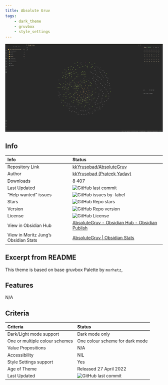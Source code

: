 ```yaml
---
title: Absolute Gruv
tags:
    - dark_theme
    - gruvbox
    - style_settings
---
```


<img alt="AbsoluteGruv Theme Screenshot" src="https://raw.githubusercontent.com/kkYrusobad/AbsoluteGruv/refs/heads/main/Screenshots/obsidian.png">

## Info
| Info                                 | Status                                                                                                                                                                                                           |
| :----------------------------------- | :--------------------------------------------------------------------------------------------------------------------------------------------------------------------------------------------------------------- |
| Repository Link                      | [kkYrusobad/AbsoluteGruv](https://github.com/kkYrusobad/AbsoluteGruv)                                                                                                                                            |
| Author                               | [kkYrusobad (Prateek Yadav)](https://github.com/kkYrusobad)                                                                                                                                                      |
| Downloads                            | 8 407                                                                                                                                                                                                            |
| Last Updated                         | <img alt="GitHub last commit" src="https://img.shields.io/github/last-commit/kkYrusobad/AbsoluteGruv?color=573E7A&amp;label=last%20update&amp;logo=github&amp;style=for-the-badge" referrerpolicy="no-referrer"> |
| “Help wanted” issues                 | <img alt="GitHub issues by-label" src="https://img.shields.io/github/issues/kkYrusobad/AbsoluteGruv/help%20wanted?color=573E7A&amp;logo=github&amp;style=for-the-badge" referrerpolicy="no-referrer">            |
| Stars                                | <img alt="GitHub Repo stars" src="https://img.shields.io/github/stars/kkYrusobad/AbsoluteGruv?color=573E7A&amp;logo=github&amp;style=for-the-badge" referrerpolicy="no-referrer">                                |
| Version                              | <img alt="GitHub Repo version" src="https://img.shields.io/github/v/release/kkYrusobad/AbsoluteGruv?color=573E7A&amp;logo=github&amp;style=for-the-badge&sort=semver" referrerpolicy="no-referrer">              |
| License                              | <img alt="GitHub License" src="https://img.shields.io/github/license/kkYrusobad/AbsoluteGruv?style=for-the-badge" referrerpolicy="noreferrer">                                                                   |
| View in Obsidian Hub                 | [AbsoluteGruv \- Obsidian Hub \- Obsidian Publish](https://publish.obsidian.md/hub/02+-+Community+Expansions/02.05+All+Community+Expansions/Themes/AbsoluteGruv)                                                 |
| View in Moritz Jung’s Obsidian Stats | [AbsoluteGruv \| Obsidian Stats](https://www.moritzjung.dev/obsidian-stats/themes/absolutegruv/)                                                                                                                 |

## Excerpt from README
This theme is based on base gruvbox Palette by `morhetz`,

## Features
N/A

## Criteria
| Criteria | Status | 
| :--- | :--- | 
| Dark/Light mode support | Dark mode only | 
| One or multiple colour schemes | One colour scheme for dark mode | 
| Value Propositions | N/A | 
| Accessibility | NIL | 
| Style Settings support | Yes | 
| Age of Theme | Released 27 April 2022 | 
| Last Updated | <img alt="GitHub last commit" src="https://img.shields.io/github/last-commit/kkYrusobad/AbsoluteGruv?color=573E7A&amp;label=last%20update&amp;logo=github&amp;style=for-the-badge" referrerpolicy="no-referrer"> |
